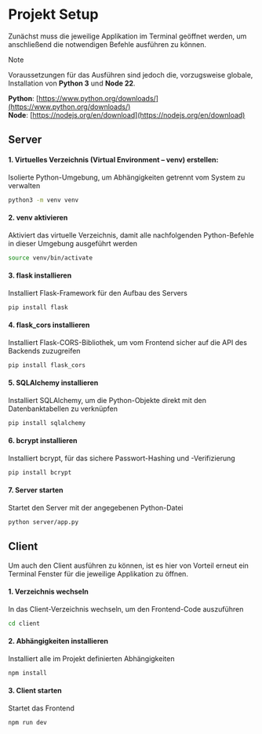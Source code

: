 # Projekt Setup
Zunächst muss die jeweilige Applikation im Terminal geöffnet werden, um anschließend die notwendigen Befehle ausführen zu können.

> [!NOTE]  
> Voraussetzungen für das Ausführen sind jedoch die, vorzugsweise globale, Installation von **Python 3** und **Node 22**.
> 
> **Python**: [https://www.python.org/downloads/](https://www.python.org/downloads/)  
> **Node**: [https://nodejs.org/en/download](https://nodejs.org/en/download)

## Server

#### 1. Virtuelles Verzeichnis (Virtual Environment – venv) erstellen:  
Isolierte Python-Umgebung, um Abhängigkeiten getrennt vom System zu verwalten
```bash
python3 -m venv venv
```

#### 2. venv aktivieren
Aktiviert das virtuelle Verzeichnis, damit alle nachfolgenden Python-Befehle in dieser Umgebung ausgeführt werden
```bash
source venv/bin/activate
```

#### 3. flask installieren
Installiert Flask-Framework für den Aufbau des Servers
```bash
pip install flask
```

#### 4. flask_cors installieren
Installiert Flask-CORS-Bibliothek, um vom Frontend sicher auf die API des Backends zuzugreifen
```bash
pip install flask_cors
```


#### 5. SQLAlchemy installieren
Installiert SQLAlchemy, um die Python-Objekte direkt mit den Datenbanktabellen zu verknüpfen
```bash
pip install sqlalchemy
```


#### 6. bcrypt installieren
Installiert bcrypt, für das sichere Passwort-Hashing und -Verifizierung
```bash
pip install bcrypt
```


#### 7. Server starten
Startet den Server mit der angegebenen Python-Datei
```bash
python server/app.py
```


## Client
Um auch den Client ausführen zu können, ist es hier von Vorteil erneut ein Terminal Fenster für die jeweilige Applikation zu öffnen.

#### 1. Verzeichnis wechseln
In das Client-Verzeichnis wechseln, um den Frontend-Code auszuführen
```bash
cd client
```


#### 2. Abhängigkeiten installieren
Installiert alle im Projekt definierten Abhängigkeiten
```bash
npm install
```


#### 3. Client starten
Startet das Frontend
```bash
npm run dev
```

